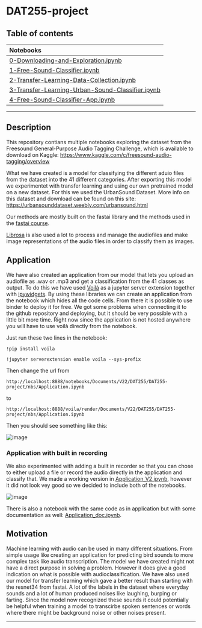 # DAT255-project

## Table of contents

| Notebooks    |
|:----------|
|  [0-Downloading-and-Exploration.ipynb](https://nbviewer.org/github/oyvindgrutle/DAT255-project/blob/master/nbs/0-Downloading-and-Exploration.ipynb)  |
|  [1-Free-Sound-Classifier.ipynb](https://nbviewer.org/github/oyvindgrutle/DAT255-project/blob/master/nbs/1-Free-Sound-Classifier.ipynb)  |
|  [2-Transfer-Learning-Data-Collection.ipynb](https://nbviewer.org/github/oyvindgrutle/DAT255-project/blob/master/nbs/2-Transfer-Learning-Data-Collection.ipynb)  |
|  [3-Transfer-Learning-Urban-Sound-Classifier.ipynb](https://nbviewer.org/github/oyvindgrutle/DAT255-project/blob/master/nbs/3-Transfer-Learning-Urban-Sound-Classifier.ipynb)  |
|  [4-Free-Sound-Classifier-App.ipynb](https://nbviewer.org/github/oyvindgrutle/DAT255-project/blob/master/nbs/Application.ipynb)  |

---

## Description

This repository contians multiple notebooks exploring the dataset from the Freesound General-Purpose Audio Tagging Challenge, which is available to download on Kaggle: https://www.kaggle.com/c/freesound-audio-tagging/overview

What we have created is a model for classifying the different aduio files from the dataset into the 41 different categories. After exporting this model we experimentet with transfer learning and using our own pretrained model on a new dataset. For this we used the UrbanSound Dataset. More info on this dataset and download can be found on this site: https://urbansounddataset.weebly.com/urbansound.html

Our methods are mostly built on the fastai library and the methods used in the [fastai course](https://course.fast.ai/).

[Librosa](https://librosa.org/doc/latest/index.html) is also used a lot to process and manage the audiofiles and make image representations of the audio files in order to classify them as images.

## Application

We have also created an application from our model that lets you upload an audiofile as .wav or .mp3 and get a classification from the 41 classes as output. To do this we have used [Voilà](https://voila.readthedocs.io/en/stable/using.html) as a jupyter server extension together with [ipywidgets](https://ipywidgets.readthedocs.io/en/latest/examples/Widget%20List.html). By using these libraries we can create an application from the notebook which hides all the code cells. From there it is possible to use binder to deploy it for free. We got some problems when connecting it to the github repository and deploying, but it should be very possible with a little bit more time.
Right now since the application is not hosted anywhere you will have to use voilà directly from the notebook.

Just run these two lines in the notebook:

`!pip install voila` 
  
`!jupyter serverextension enable voila --sys-prefix` 
  
Then change the url from 

`http://localhost:8888/notebooks/Documents/V22/DAT255/DAT255-project/nbs/Application.ipynb` 

to 

`http://localhost:8888/voila/render/Documents/V22/DAT255/DAT255-project/nbs/Application.ipynb` 

Then you should see something like this:

![image](https://user-images.githubusercontent.com/57411743/165593385-d630301d-63bd-4216-8c52-001f069d57e3.png)

### Application with built in recording

We also experimented with adding a built in recorder so that you can chose to either upload a file or record the audio directly in the application and classify that. We made a working version in [Application_V2.ipynb](https://nbviewer.org/github/oyvindgrutle/DAT255-project/blob/master/nbs/Application_V2.ipynb), however it did not look vey good so we decided to include both of the notebooks.

![image](https://user-images.githubusercontent.com/57411743/165594818-0b194363-f13f-44e9-b6f4-dd12cb8ba9bb.png)


There is also a notebook with the same code as in application but with some documentation as well: [Application_doc.ipynb](https://nbviewer.org/github/oyvindgrutle/DAT255-project/blob/master/nbs/Application_doc.ipynb).


## Motivation

Machine learning with audio can be used in many different situations. From simple usage like creating an application for predicting bird sounds to more complex task like audio transcription.
The model we have created might not have a direct purpose in solving a problem. However it does give a good indication on what is possible with audioclassification. We have also used our model for transfer learning which gave a better result than starting with the resnet34 from fastai. A lot of the labels in the dataset where everyday sounds and a lot of human produced noises like laughing, burping or farting. Since the model now recognized these sounds it could potentially be helpful when training a model to transcirbe spoken sentences or words where there might be background noise or other noises present.

---
